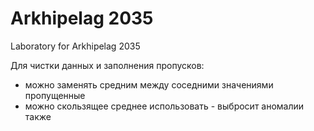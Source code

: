 # Arkhipelag 2035

Laboratory for Arkhipelag 2035


Для чистки данных и заполнения пропусков:
- можно заменять средним между соседними значениями пропущенные
- можно скользящее среднее использовать - выбросит аномалии также
